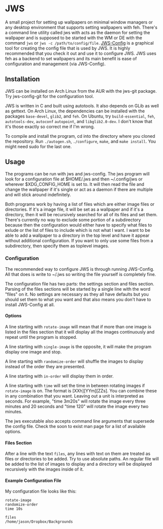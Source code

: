 # JWS
A small project for setting up wallpapers on minimal window managers or any
desktop environment that supports setting wallpapers with feh. There's a command
line utility called jws with acts as the daemon for setting the wallpaper and is
supposed to be started with the WM or DE with the command `jws` or `jws -c
/path/to/config/file`. [JWS-Config](https://github.com/JasonWaataja/JWS-Config)
is a graphical tool for creating the config file that is used by JWS. It is
highly recommended that you check it out and use it to configure JWS. JWS uses
feh as a backend to set wallpapers and its main benefit is ease of configuration
and management (via JWS-Config).

## Installation
JWS can be installed on Arch Linux from the AUR with the jws-git package. Try
jws-config-git for the configuration tool.

JWS is written in C and built using autotools. It also depends on GLib as well
as gettext. On Arch Linux, the dependencies can be installed with the packages
`base-devel`, `glib2`, and `feh`. On Ubuntu, try `build-essential`, `feh`,
`autotools-dev`, `autoconf` `autopoint`, and `libglib2.0-dev`. I don't know that
it's those exactly so correct me if I'm wrong.

To compile and install the program, cd into the directory where you cloned the
repository. Run `./autogen.sh`, `./configure`, `make`, and `make install`. You
might need sudo for the last one.

## Usage
The programs can be run with jws and jws-config. The jws program will look for a
configuration file at $HOME/.jws and then ~/.config/jws or wherever
$XDG_CONFIG_HOME is set to. It will then read the file and change the wallpaper
if it's single or act as a daemon if there are multiple and will stick around
indefinitely.

Both programs work by having a list of files which are either image files or
directories. If it's a image file, it will be set as a wallpaper and if it's a
directory, then it will be recursively searched for all of its files and set
them. There's currently no way to exclude some portion of a subdirectory because
then the configuration would either have to specify what files to exlude or the
list of files to include which is not what I want. I want to be able to add a
wallpaper to a directory in the top level and have it appear without additional
configuration. If you want to only use some files from a subdirectory, then
specify them as toplevel images.

### Configuration
The recommended way to configure JWS is through running JWS-Config. All that
does is write to ~/.jws so writing the file yourself is completely fine.

The configuration file has two parts: the settings section and files section.
Parsing of the files sections will be started by a single line with the word
"files" on it. No settings are necessary as they all have defaults but you
should set them to what you want and that also means you don't have to install
JWS-Config at all.

#### Options
A line starting with `rotate-image` will mean that if more than one image is
listed in the files section that it will display all the images continuously and
repeat until the program is stopped.

A line starting with `single-image` is the opposite, it will make the program
display one image and stop.

A line starting with `randomize-order` will shuffle the images to display
instead of the order they are presented.

A line starting with `in-order` will display them in order.

A line starting with `time` will set the time in between rotating images if
`rotate-image` is on. The format is \[XXh\]\[YYm\]\[ZZs\]. You can combine these
in any combination that you want. Leaving out a unit is interpreted as seconds.
For example, "time 3m20s" will rotate the image every three minutes and 20
seconds and "time 120" will rotate the image every two minutes.

The jws executable also accepts command line arguments that supersede the config
file. Check the soon to exist man page for a list of available options.

#### Files Section
After a line with the text `files`, any lines with text on them are treated as
files or directories to be added. Try to use absolute paths. An regular file
will be added to the list of images to display and a directory will be displayed
recursively with the images inside of it.

#### Example Configuration File
My configuration file looks like this:
```
rotate-image
randomize-order
time 10s

files
/home/jason/Dropbox/Backgrounds
```
